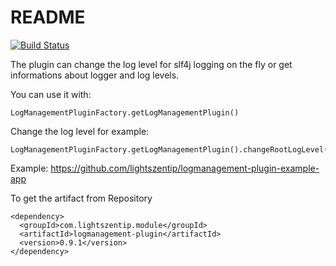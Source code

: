 # README #

[![Build Status](https://travis-ci.org/lightszentip/logmanagement-plugin.svg?branch=master)](https://travis-ci.org/lightszentip/logmanagement-plugin)

The plugin can change the log level for slf4j logging on the fly or get informations about logger and log levels.

You can use it with:
```
LogManagementPluginFactory.getLogManagementPlugin()
```

Change the log level for example:
```
LogManagementPluginFactory.getLogManagementPlugin().changeRootLogLevel(logLevel)
```

Example: https://github.com/lightszentip/logmanagement-plugin-example-app

To get the artifact from Repository

```
<dependency>
  <groupId>com.lightszentip.module</groupId>
  <artifactId>logmanagement-plugin</artifactId>
  <version>0.9.1</version>
</dependency>
```
